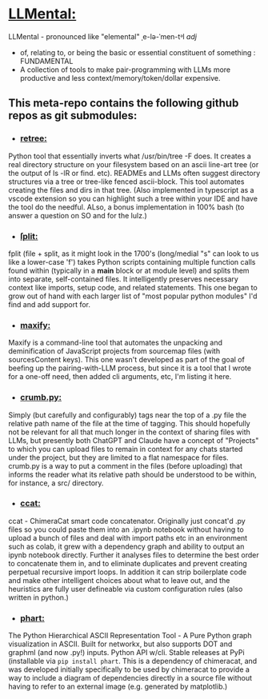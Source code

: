 # [LLMental:](https://github.com/scottvr/LLMental) 
LLMental - pronounced like "elemental" ˌe-lə-ˈmen-tᵊl *adj*
- of, relating to, or being the basic or essential constituent of something : FUNDAMENTAL
- A collection of tools to make pair-programming with LLMs more productive and less context/memory/token/dollar expensive.

## This meta-repo contains the following github repos as git submodules:

- ### [retree:](https://github.com/scottvr/retree)
Python tool that essentially inverts what /usr/bin/tree -F does. It creates a real directory structure on your filesystem based on an ascii line-art tree (or the output of ls -lR or find. etc). READMEs and LLMs often suggest directory structures via a tree or tree-like fenced ascii-block. This tool automates creating the files and dirs in that tree. (Also implemented in typescript as a vscode extension so you can highlight such a tree within your IDE and have the tool do the needful. ALso, a bonus implementation in 100% bash (to answer a question on SO and for the lulz.)

- ### [ſplit:](https://github.com/scottvr/fplit)
fplit (file + split, as it might look in the 1700's (long/medial "s" can look to us like a lower-case 'f') takes Python scripts containing multiple function calls found within  (typically in a __main__ block or at module level) and splits them into separate, self-contained files. It intelligently preserves necessary context like imports, setup code, and related statements. This one began to grow out of hand with each larger list of "most popular python modules" I'd find and add support for.

- ### [maxify:](https://github.com/scottvr/maxify)
Maxify is a command-line tool that automates the unpacking and deminification of JavaScript projects from sourcemap files (with sourcesContent keys).  This one wasn't developed as part of the goal of beefing up the pairing-with-LLM process, but since it is a tool that I wrote for a one-off need, then added cli arguments, etc, I'm listing it here.

- ### [crumb.py:](https://github.com/scottvr/crumb.py)
Simply (but carefully and configurably) tags near the top of a .py file the relative path name of the file at the time of tagging.  This should hopefully not be relevant for all that much longer in the context of sharing files with LLMs, but presently both ChatGPT and Claude have a concept of "Projects" to which you can upload files to remain in context for any chats started under the project, but they are limited to a flat namespace for files. crumb.py is a way to put a comment in the files (before uploading) that informs the reader what its relative path should be understood to be within, for instance, a src/ directory.

- ### [ccat:](https://github.com/scottvr/chimeracat)
ccat - ChimeraCat smart code concatenator. Originally just concat'd .py files so you could paste them into an .ipynb notebook without having to upload a bunch of files and deal with import paths etc in an environment such as colab, it grew with a dependency graph and ability to output an ipynb notebook directly. Further it analyses files to determine the best order to concatenate them in, and to eliminate duplicates and prevent creating perpetual recursive import loops. In addition it can strip boilerplate code and make other intelligent choices about what to leave out, and the heuristics are fully user defineable via custom configuration rules (also written in python.)

- ### [phart:](https://github.com/scottvr/phart)
The Python Hierarchical ASCII Representation Tool - A Pure Python graph visualization in ASCII. Built for networkx, but also supports DOT and graphml (and now .py!) inputs. Python API w/cli. Stable releases at PyPi (installable via `pip install phart`. This is a dependency of chimeracat, and was developed initially specifically to be used by chimeracat to provide a way to include a diagram of dependencies directly in a source file without having to refer to an external image (e.g. generated by matplotlib.)
